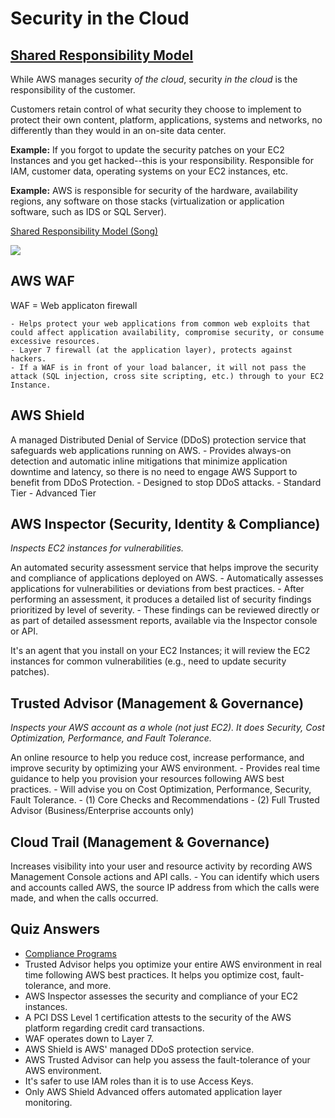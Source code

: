 # Security in the Cloud

## [Shared Responsibility Model](https://aws.amazon.com/compliance/shared-responsibility-model/)
While AWS manages security _of the cloud_, security _in the cloud_ is the responsibility of the customer.

Customers retain control of what security they choose to implement to protect their own content, platform, applications, systems and networks, no differently than they would in an on-site data center.

**Example:**
If you forgot to update the security patches on your EC2 Instances and you get hacked--this is your responsibility. Responsible for IAM, customer data, operating systems on your EC2 instances, etc.

**Example:**
AWS is responsible for security of the hardware, availability regions, any software on those stacks (virtualization or application software, such as IDS or SQL Server).

[Shared Responsibility Model (Song)](https://www.youtube.com/watch?v=tIb5PGW_t1o)

<img src="https://github.com/carissaallen/aws/blob/master/notes/cloud-computing/Shared_Responsibility_Model.jpg">

## AWS WAF
WAF = Web applicaton firewall 

	- Helps protect your web applications from common web exploits that could affect application availability, compromise security, or consume excessive resources.
	- Layer 7 firewall (at the application layer), protects against hackers.
	- If a WAF is in front of your load balancer, it will not pass the attack (SQL injection, cross site scripting, etc.) through to your EC2 Instance.

## AWS Shield
A managed Distributed Denial of Service (DDoS) protection service that safeguards web applications running on AWS. 
	- Provides always-on detection and automatic inline mitigations that minimize application downtime and latency, so there is no need to engage AWS Support to benefit from DDoS Protection.
	- Designed to stop DDoS attacks.
		- Standard Tier
		- Advanced Tier 

## AWS Inspector (Security, Identity & Compliance)
_Inspects EC2 instances for vulnerabilities._

An automated security assessment service that helps improve the security and compliance of applications deployed on AWS.
	- Automatically assesses applications for vulnerabilities or deviations from best practices.
	- After performing an assessment, it produces a detailed list of security findings prioritized by level of severity.
	- These findings can be reviewed directly or as part of detailed assessment reports, available via the Inspector console or API.

It's an agent that you install on your EC2 Instances; it will review the EC2 instances for common vulnerabilities (e.g., need to update security patches). 

## Trusted Advisor (Management & Governance)
_Inspects your AWS account as a whole (not just EC2). It does Security, Cost Optimization, Performance, and Fault Tolerance._

An online resource to help you reduce cost, increase performance, and improve security by optimizing your AWS environment. 
	- Provides real time guidance to help you provision your resources following AWS best practices.
	- Will advise you on Cost Optimization, Performance, Security, Fault Tolerance.
	- (1) Core Checks and Recommendations
	- (2) Full Trusted Advisor (Business/Enterprise accounts only)

## Cloud Trail (Management & Governance)
Increases visibility into your user and resource activity by recording AWS Management Console actions and API calls. 
	- You can identify which users and accounts called AWS, the source IP address from which the calls were made, and when the calls occurred.
	
## Quiz Answers
- [Compliance Programs](https://aws.amazon.com/compliance/programs/)
- Trusted Advisor helps you optimize your entire AWS environment in real time following AWS best practices. It helps you optimize cost, fault-tolerance, and more.
- AWS Inspector assesses the security and compliance of your EC2 instances.
- A PCI DSS Level 1 certification attests to the security of the AWS platform regarding credit card transactions.
- WAF operates down to Layer 7.
- AWS Shield is AWS' managed DDoS protection service.
- AWS Trusted Advisor can help you assess the fault-tolerance of your AWS environment.
- It's safer to use IAM roles than it is to use Access Keys.
- Only AWS Shield Advanced offers automated application layer monitoring.
 
